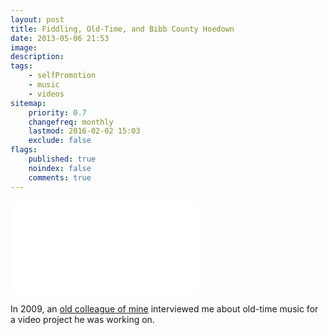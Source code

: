 ```yaml
---
layout: post
title: Fiddling, Old-Time, and Bibb County Hoedown
date: 2013-05-06 21:53
image:
description:
tags:
    - selfPromotion
    - music
    - videos
sitemap:
    priority: 0.7
    changefreq: monthly
    lastmod: 2016-02-02 15:03
    exclude: false
flags:
    published: true
    noindex: false
    comments: true
---
```


<iframe src="//www.youtube.com/embed/_bDcIKc6edM" frameborder="0" allowfullscreen></iframe>

In 2009, an [old colleague of mine](https://jackknifedjuggernaut.net) interviewed me about old-time music for a video project he was working on.
